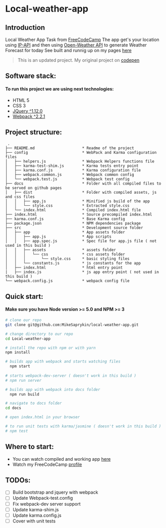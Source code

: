 # Local-weather-app

## Introduction

Local Weather App Task from [FreeCodeCamp](https://www.freecodecamp.com/challenges/show-the-local-weather)
The app get's your location using [IP-API](http://ip-api.com/) and then using [Open-Weather API](http://api.openweathermap.org/data/2.5/weather) to generate Weather Forecast for today
See built and runnig up on my pages [here](http://mikesaprykin.github.io/Local-weather-app/)
> This is an updated project. My original project on [codepen](http://codepen.io/mikesaprykin/full/oxwQqq/)

## Software stack:

#### To run this project we are using next technologies:

* HTML 5
* CSS 3
* [JQuery ^1.12.0](https://jquery.com/)
* [Webpack ^2.2.1](https://webpack.js.org/)

## Project structure:

````
 .
├── README.md                     * Readme of the project
├── config                        * WebPack and Karma configuration files
│   ├── helpers.js                * Webpack Helpers functions file
│   ├── karma-test-shim.js        * Karma tests entry point
│   ├── karma.conf.js             * Karma configuration file
│   ├── webpack.common.js         * Webpack common config
│   └── webpack.test.js           * Webpack test config  
├── docs                          * Folder with all compiled files to be served on github pages
│   ├── dist                      * Folder with compiled assets, js and css files
│   │   ├── app.js                * Minified js build of the app
│   │   └── style.css             * Extracted style.css
│   └── index.html                * Compiled index.html file  
├── index.html                    * Source precompiled index.html  
├── karma.conf.js                 * Base Karma config
├── package.json                  * NPM dependencies package
├── src                           * Development source folder
│   ├── app                       * App assets folder
│   │   ├── app.js                * App scripts  
│   │   ├── app.spec.js           * Spec file for app.js file ( not used in this build )
│   │   ├── assets                * assets folder
│   │   │   └── css               * css assets folder
│   │   │       └── style.css     * basic styling files
│   │   └── constants.js          * js constants for the app
│   ├── index.html                * html entry point
|   ├── index.js                  * js app entry point ( not used in this build )
└── webpack.config.js             * webpack config file  

````
    
## Quick start:

#### Make sure you have Node version >= 5.0 and NPM >= 3
    
```bash
# clone our repo
git clone git@github.com:MikeSaprykin/local-weather-app.git

# change directory to our repo
cd Local-weather-app

# install the repo with npm or with yarn
npm install

# builds app with webpack and starts watching files
  npm start
  
# starts webpack-dev-server ( doesn't work in this build )
# npm run server

# builds app with webpack into docs folder
  npm run build

# navigate to docs folder
cd docs

# open index.html in your browser

# to run unit tests with karma/jasmine ( doesn't work in this build )
# npm test
```

Where to start:
------
 * You can watch compiled and working app [here](http://mikesaprykin.github.io/Local-weather-app/)
 * Watch my FreeCodeCamp [profile](https://www.freecodecamp.com/mikesaprykin)
 
TODOs:
-----
* [ ] Build bootstrap and jquery with webpack
* [ ] Update Webpack-test.config
* [ ] Fix webpack-dev server support
* [ ] Update karma-shim.js
* [ ] Update karma.config.js
* [ ] Cover with unit tests
